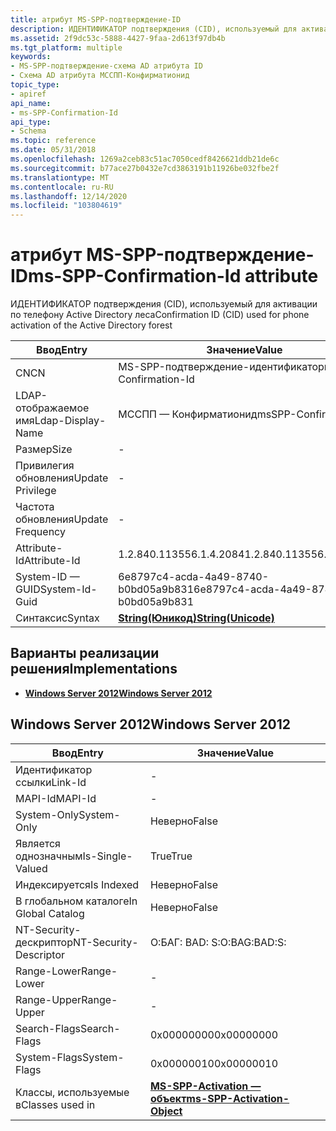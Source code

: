 ```yaml
---
title: атрибут MS-SPP-подтверждение-ID
description: ИДЕНТИФИКАТОР подтверждения (CID), используемый для активации по телефону Active Directory леса
ms.assetid: 2f9dc53c-5888-4427-9faa-2d613f97db4b
ms.tgt_platform: multiple
keywords:
- MS-SPP-подтверждение-схема AD атрибута ID
- Схема AD атрибута МССПП-Конфирматионид
topic_type:
- apiref
api_name:
- ms-SPP-Confirmation-Id
api_type:
- Schema
ms.topic: reference
ms.date: 05/31/2018
ms.openlocfilehash: 1269a2ceb83c51ac7050cedf8426621ddb21de6c
ms.sourcegitcommit: b77ace27b0432e7cd3863191b11926be032fbe2f
ms.translationtype: MT
ms.contentlocale: ru-RU
ms.lasthandoff: 12/14/2020
ms.locfileid: "103804619"
---
```

# <a name="ms-spp-confirmation-id-attribute"></a><span data-ttu-id="dd81a-105">атрибут MS-SPP-подтверждение-ID</span><span class="sxs-lookup"><span data-stu-id="dd81a-105">ms-SPP-Confirmation-Id attribute</span></span>

<span data-ttu-id="dd81a-106">ИДЕНТИФИКАТОР подтверждения (CID), используемый для активации по телефону Active Directory леса</span><span class="sxs-lookup"><span data-stu-id="dd81a-106">Confirmation ID (CID) used for phone activation of the Active Directory forest</span></span>



| <span data-ttu-id="dd81a-107">Ввод</span><span class="sxs-lookup"><span data-stu-id="dd81a-107">Entry</span></span> | <span data-ttu-id="dd81a-108">Значение</span><span class="sxs-lookup"><span data-stu-id="dd81a-108">Value</span></span> |
|-------------------|---------------------------------------------|
| <span data-ttu-id="dd81a-109">CN</span><span class="sxs-lookup"><span data-stu-id="dd81a-109">CN</span></span>                | <span data-ttu-id="dd81a-110">MS-SPP-подтверждение-идентификатор</span><span class="sxs-lookup"><span data-stu-id="dd81a-110">ms-SPP-Confirmation-Id</span></span>                      |
| <span data-ttu-id="dd81a-111">LDAP-отображаемое имя</span><span class="sxs-lookup"><span data-stu-id="dd81a-111">Ldap-Display-Name</span></span> | <span data-ttu-id="dd81a-112">МССПП — Конфирматионид</span><span class="sxs-lookup"><span data-stu-id="dd81a-112">msSPP-ConfirmationId</span></span>                        |
| <span data-ttu-id="dd81a-113">Размер</span><span class="sxs-lookup"><span data-stu-id="dd81a-113">Size</span></span>              | \-                                          |
| <span data-ttu-id="dd81a-114">Привилегия обновления</span><span class="sxs-lookup"><span data-stu-id="dd81a-114">Update Privilege</span></span>  | \-                                          |
| <span data-ttu-id="dd81a-115">Частота обновления</span><span class="sxs-lookup"><span data-stu-id="dd81a-115">Update Frequency</span></span>  | \-                                          |
| <span data-ttu-id="dd81a-116">Attribute-Id</span><span class="sxs-lookup"><span data-stu-id="dd81a-116">Attribute-Id</span></span>      | <span data-ttu-id="dd81a-117">1.2.840.113556.1.4.2084</span><span class="sxs-lookup"><span data-stu-id="dd81a-117">1.2.840.113556.1.4.2084</span></span>                     |
| <span data-ttu-id="dd81a-118">System-ID — GUID</span><span class="sxs-lookup"><span data-stu-id="dd81a-118">System-Id-Guid</span></span>    | <span data-ttu-id="dd81a-119">6e8797c4-acda-4a49-8740-b0bd05a9b831</span><span class="sxs-lookup"><span data-stu-id="dd81a-119">6e8797c4-acda-4a49-8740-b0bd05a9b831</span></span>        |
| <span data-ttu-id="dd81a-120">Синтаксис</span><span class="sxs-lookup"><span data-stu-id="dd81a-120">Syntax</span></span>            | [<span data-ttu-id="dd81a-121">**String(Юникод)**</span><span class="sxs-lookup"><span data-stu-id="dd81a-121">**String(Unicode)**</span></span>](s-string-unicode.md) |



## <a name="implementations"></a><span data-ttu-id="dd81a-122">Варианты реализации решения</span><span class="sxs-lookup"><span data-stu-id="dd81a-122">Implementations</span></span>

-   [<span data-ttu-id="dd81a-123">**Windows Server 2012**</span><span class="sxs-lookup"><span data-stu-id="dd81a-123">**Windows Server 2012**</span></span>](#windows-server-2012)

## <a name="windows-server-2012"></a><span data-ttu-id="dd81a-124">Windows Server 2012</span><span class="sxs-lookup"><span data-stu-id="dd81a-124">Windows Server 2012</span></span>



| <span data-ttu-id="dd81a-125">Ввод</span><span class="sxs-lookup"><span data-stu-id="dd81a-125">Entry</span></span> | <span data-ttu-id="dd81a-126">Значение</span><span class="sxs-lookup"><span data-stu-id="dd81a-126">Value</span></span> |
|------------------------|-------------------------------------------------------------------------|
| <span data-ttu-id="dd81a-127">Идентификатор ссылки</span><span class="sxs-lookup"><span data-stu-id="dd81a-127">Link-Id</span></span>                | \-                                                                      |
| <span data-ttu-id="dd81a-128">MAPI-Id</span><span class="sxs-lookup"><span data-stu-id="dd81a-128">MAPI-Id</span></span>                | \-                                                                      |
| <span data-ttu-id="dd81a-129">System-Only</span><span class="sxs-lookup"><span data-stu-id="dd81a-129">System-Only</span></span>            | <span data-ttu-id="dd81a-130">Неверно</span><span class="sxs-lookup"><span data-stu-id="dd81a-130">False</span></span>                                                                   |
| <span data-ttu-id="dd81a-131">Является однозначным</span><span class="sxs-lookup"><span data-stu-id="dd81a-131">Is-Single-Valued</span></span>       | <span data-ttu-id="dd81a-132">True</span><span class="sxs-lookup"><span data-stu-id="dd81a-132">True</span></span>                                                                    |
| <span data-ttu-id="dd81a-133">Индексируется</span><span class="sxs-lookup"><span data-stu-id="dd81a-133">Is Indexed</span></span>             | <span data-ttu-id="dd81a-134">Неверно</span><span class="sxs-lookup"><span data-stu-id="dd81a-134">False</span></span>                                                                   |
| <span data-ttu-id="dd81a-135">В глобальном каталоге</span><span class="sxs-lookup"><span data-stu-id="dd81a-135">In Global Catalog</span></span>      | <span data-ttu-id="dd81a-136">Неверно</span><span class="sxs-lookup"><span data-stu-id="dd81a-136">False</span></span>                                                                   |
| <span data-ttu-id="dd81a-137">NT-Security-дескриптор</span><span class="sxs-lookup"><span data-stu-id="dd81a-137">NT-Security-Descriptor</span></span> | <span data-ttu-id="dd81a-138">О:БАГ: BAD: S:</span><span class="sxs-lookup"><span data-stu-id="dd81a-138">O:BAG:BAD:S:</span></span>                                                            |
| <span data-ttu-id="dd81a-139">Range-Lower</span><span class="sxs-lookup"><span data-stu-id="dd81a-139">Range-Lower</span></span>            | \-                                                                      |
| <span data-ttu-id="dd81a-140">Range-Upper</span><span class="sxs-lookup"><span data-stu-id="dd81a-140">Range-Upper</span></span>            | \-                                                                      |
| <span data-ttu-id="dd81a-141">Search-Flags</span><span class="sxs-lookup"><span data-stu-id="dd81a-141">Search-Flags</span></span>           | <span data-ttu-id="dd81a-142">0x00000000</span><span class="sxs-lookup"><span data-stu-id="dd81a-142">0x00000000</span></span>                                                              |
| <span data-ttu-id="dd81a-143">System-Flags</span><span class="sxs-lookup"><span data-stu-id="dd81a-143">System-Flags</span></span>           | <span data-ttu-id="dd81a-144">0x00000010</span><span class="sxs-lookup"><span data-stu-id="dd81a-144">0x00000010</span></span>                                                              |
| <span data-ttu-id="dd81a-145">Классы, используемые в</span><span class="sxs-lookup"><span data-stu-id="dd81a-145">Classes used in</span></span>        | [<span data-ttu-id="dd81a-146">**MS-SPP-Activation — объект**</span><span class="sxs-lookup"><span data-stu-id="dd81a-146">**ms-SPP-Activation-Object**</span></span>](c-msspp-activationobject.md)<br/> |



 

 





